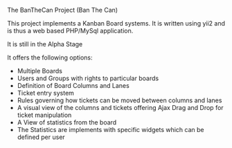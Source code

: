 The BanTheCan Project (Ban The Can)

This project implements a Kanban Board systems. It is written using yii2 and is thus a web based PHP/MySql application.

It is still in the Alpha Stage

It offers the following options:
* Multiple Boards
* Users and Groups with rights to particular boards
* Definition of Board Columns and Lanes
* Ticket entry system
* Rules governing how tickets can be moved between columns and lanes
* A visual view of the columns and tickets offering Ajax Drag and Drop for ticket manipulation
* A View of statistics from the board 
* The Statistics are implements with specific widgets which can be defined per user 
